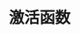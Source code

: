 ---
article: false
title: 激活函数
# icon: '<i class="fa-solid fa-sitemap" style="color: #B197FC;"></i>'
order: 2
---